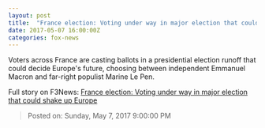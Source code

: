 ```yaml
---
layout: post
title:  "France election: Voting under way in major election that could shake up Europe"
date: 2017-05-07 16:00:00Z
categories: fox-news
---
```


Voters across France are casting ballots in a presidential election runoff that could decide Europe's future, choosing between independent Emmanuel Macron and far-right populist Marine Le Pen.


Full story on F3News: [France election: Voting under way in major election that could shake up Europe](http://www.f3nws.com/n/CjbRWG)

> Posted on: Sunday, May 7, 2017 9:00:00 PM
